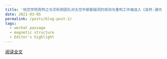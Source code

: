```yaml
---
title: '地空学院周煦之与宗秋刚团队对太空中嵌套磁洞的观测与重构工作被选入《自然-通讯》高光集锦'
date: 2021-03-05
permalink: /posts/blog-post-2/
tags:
  - wechat passage
  - magnetic structure
  - Editor's highlight
---
```


[阅读全文](https://mp.weixin.qq.com/s/mp6WB_KIsVsN-u2Gl6KXQg)
